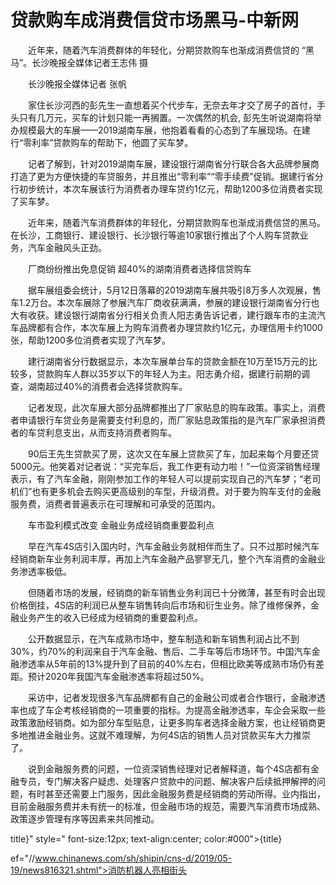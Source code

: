 # 贷款购车成消费信贷市场黑马-中新网

　　近年来，随着汽车消费群体的年轻化，分期贷款购车也渐成消费信贷的 “黑马”。长沙晚报全媒体记者王志伟 摄

　　长沙晚报全媒体记者 张帆

　　家住长沙河西的彭先生一直想着买个代步车，无奈去年才交了房子的首付，手头只有几万元，买车的计划只能一再搁置。一次偶然的机会, 彭先生听说湖南将举办规模最大的车展——2019湖南车展，他抱着看看的心态到了车展现场。在建行“零利率”贷款购车的帮助下，他圆了买车梦。

　　记者了解到，针对2019湖南车展，建设银行湖南省分行联合各大品牌参展商打造了更为方便快捷的车贷服务，并且推出“零利率”“零手续费”促销。据建行省分行初步统计，本次车展该行为消费者办理车贷约1亿元，帮助1200多位消费者实现了买车梦。

　　近年来，随着汽车消费群体的年轻化，分期贷款购车也渐成消费信贷的黑马。在长沙，工商银行、建设银行、长沙银行等逾10家银行推出了个人购车贷款业务，汽车金融风头正劲。

　　厂商纷纷推出免息促销 超40%的湖南消费者选择信贷购车

　　据车展组委会统计，5月12日落幕的2019湖南车展共吸引8万多人次观展，售车1.2万台。本次车展除了参展汽车厂商收获满满，参展的建设银行湖南省分行也大有收获。建设银行湖南省分行相关负责人阳志勇告诉记者，建行跟车市的主流汽车品牌都有合作，本次车展上为购车消费者办理贷款约1亿元，办理信用卡约1000张，帮助1200多位消费者实现了汽车梦。

　　建行湖南省分行数据显示，本次车展单台车的贷款金额在10万至15万元的比较多，贷款购车人群以35岁以下的年轻人为主。阳志勇介绍，据建行前期的调查，湖南超过40%的消费者会选择贷款购车。

　　记者发现，此次车展大部分品牌都推出了厂家贴息的购车政策。事实上，消费者申请银行车贷业务是需要支付利息的，而厂家贴息政策指的是汽车厂家承担消费者的车贷利息支出，从而支持消费者购车。

　　90后王先生贷款买了房，这次又在车展上贷款买了车，加起来每个月要还贷5000元。他笑着对记者说：“买完车后，我工作更有动力啦！”一位资深销售经理表示，有了汽车金融，刚刚参加工作的年轻人可以提前实现自己的汽车梦；“老司机们”也有更多机会去购买更高级别的车型，升级消费。对于要为购车支付的金融服务费，消费者普遍表示在可理解和可承受的范围内。

　　车市盈利模式改变 金融业务成经销商重要盈利点

　　早在汽车4S店引入国内时，汽车金融业务就相伴而生了。只不过那时候汽车经销商新车业务利润丰厚，再加上汽车金融产品寥寥无几，整个汽车消费的金融业务渗透率极低。

　　但随着市场的发展，经销商的新车销售业务利润已十分微薄，甚至有时会出现价格倒挂，4S店的利润已从整车销售转向后市场和衍生业务。除了维修保养，金融业务产生的收入已经成为经销商的重要盈利点。

　　公开数据显示，在汽车成熟市场中，整车制造和新车销售利润占比不到30%，约70%的利润来自于汽车金融、售后、二手车等后市场环节。中国汽车金融渗透率从5年前的13%提升到了目前的40%左右，但相比欧美等成熟市场仍有差距。预计2020年我国汽车金融渗透率将超过50%。

　　采访中，记者发现很多汽车品牌都有自己的金融公司或者合作银行，金融渗透率也成了车企考核经销商的一项重要的指标。为提高金融渗透率，车企会采取一些政策激励经销商。如为部分车型贴息，让更多购车者选择金融方案，也让经销商更多地推进金融业务。这就不难理解，为何4S店的销售人员对贷款买车大力推崇了。

　　说到金融服务费的问题，一位资深销售经理对记者解释道，每个4S店都有金融专员，专门解决客户疑虑、处理客户贷款中的问题、解决客户后续抵押解押的问题，有时甚至还需要上门服务，因此金融服务费是经销商的劳动所得。业内指出，目前金融服务费并未有统一的标准，但金融市场的规范，需要汽车消费市场成熟、政策逐步管理有序等因素来共同推动。

title}" style=" font-size:12px; text-align:center; color:#000">{title}

ef="//www.chinanews.com/sh/shipin/cns-d/2019/05-19/news816321.shtml">消防机器人亮相街头
